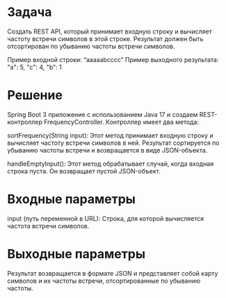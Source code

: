 # Задача
Создать REST API, который принимает входную строку и вычисляет частоту встречи символов в этой строке. Результат должен быть отсортирован по убыванию частоты встречи символов.

Пример входной строки: “aaaaabcccc”
Пример выходного результата: "a": 5, "c": 4, "b": 1

# Решение
 Spring Boot 3 приложение с использованием Java 17 и создаем REST-контроллер FrequencyController. Контроллер имеет два метода:

sortFrequency(String input): Этот метод принимает входную строку и вычисляет частоту встречи символов в ней. Результат сортируется по убыванию частоты встречи и возвращается в виде JSON-объекта.

handleEmptyInput(): Этот метод обрабатывает случай, когда входная строка пуста. Он возвращает пустой JSON-объект.

# Входные параметры
input (путь переменной в URL): Строка, для которой вычисляется частота встречи символов.
# Выходные параметры
Результат возвращается в формате JSON и представляет собой карту символов и их частоты встречи, отсортированные по убыванию частоты.
